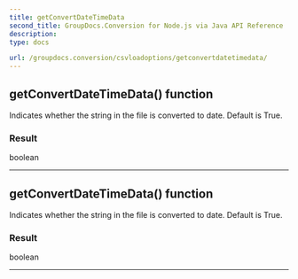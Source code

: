 ```yaml
---
title: getConvertDateTimeData
second_title: GroupDocs.Conversion for Node.js via Java API Reference
description: 
type: docs

url: /groupdocs.conversion/csvloadoptions/getconvertdatetimedata/
---
```


## getConvertDateTimeData()  function

 Indicates whether the string in the file is converted to date. Default is True.
 

### Result
boolean


---


## getConvertDateTimeData()  function

 Indicates whether the string in the file is converted to date. Default is True.
 

### Result
boolean


---


